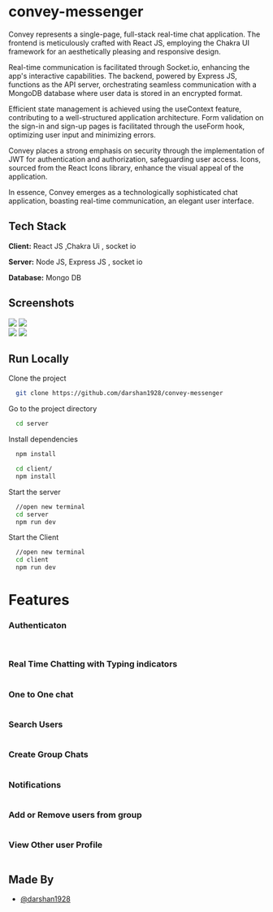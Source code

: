 # convey-messenger
Convey represents a single-page, full-stack real-time chat application. The frontend is meticulously crafted with React JS, employing the Chakra UI framework for an aesthetically pleasing and responsive design.

Real-time communication is facilitated through Socket.io, enhancing the app's interactive capabilities. The backend, powered by Express JS, functions as the API server, orchestrating seamless communication with a MongoDB database where user data is stored in an encrypted format.

Efficient state management is achieved using the useContext feature, contributing to a well-structured application architecture. Form validation on the sign-in and sign-up pages is facilitated through the useForm hook, optimizing user input and minimizing errors.

Convey places a strong emphasis on security through the implementation of JWT for authentication and authorization, safeguarding user access. Icons, sourced from the React Icons library, enhance the visual appeal of the application.

In essence, Convey emerges as a technologically sophisticated chat application, boasting real-time communication, an elegant user interface.

## Tech Stack

**Client:** React JS ,Chakra Ui , socket io 

**Server:** Node JS, Express JS , socket io

**Database:** Mongo DB
## Screenshots
<img src="https://github.com/darshan1928/convey-messenger/blob/main/client/src/screenshots/md-1.png" />
<img src="https://github.com/darshan1928/convey-messenger/blob/main/client/src/screenshots/md-2.png" />
<div><img src="https://github.com/darshan1928/convey-messenger/blob/main/client/src/screenshots/sm-3.png" />
<img src="https://github.com/darshan1928/convey-messenger/blob/main/client/src/screenshots/sm-4.png" /></div>


## Run Locally

Clone the project

```bash
  git clone https://github.com/darshan1928/convey-messenger
```

Go to the project directory

```bash
  cd server
```

Install dependencies

```bash
  npm install
```

```bash
  cd client/
  npm install
```

Start the server

```bash
  //open new terminal
  cd server
  npm run dev
```
Start the Client

```bash
  //open new terminal
  cd client
  npm run dev
```

  
# Features

### Authenticaton
![]()
![]()
### Real Time Chatting with Typing indicators
![]()
### One to One chat
![]()
### Search Users
![]()
### Create Group Chats
![]()
### Notifications 
![]()
### Add or Remove users from group
![]()
### View Other user Profile
![]()
## Made By

- [@darshan1928](https://github.com/darshan1928)

  
